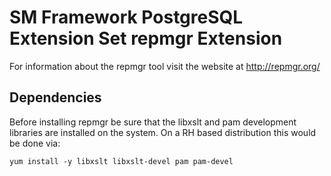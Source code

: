 # SM Framework PostgreSQL Extension Set repmgr Extension

For information about the repmgr tool visit the website at http://repmgr.org/

## Dependencies

Before installing repmgr be sure that the libxslt and pam development
libraries are installed on the system. On a RH based distribution this
would be done via:

    yum install -y libxslt libxslt-devel pam pam-devel


